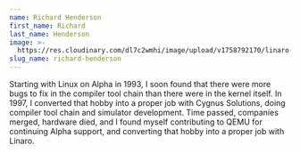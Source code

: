 ```yaml
---
name: Richard Henderson
first_name: Richard
last_name: Henderson
image: >-
  https://res.cloudinary.com/dl7c2wmhi/image/upload/v1758792170/linaro-website/images/author/richard-henderson
slug_name: richard-henderson
---
```


Starting with Linux on Alpha in 1993, I soon found that there were more bugs to fix in the compiler tool chain than there were in the kernel itself. In 1997, I converted that hobby into a proper job with Cygnus Solutions, doing compiler tool chain and simulator development. Time passed, companies merged, hardware died, and I found myself contributing to QEMU for continuing Alpha support, and converting that hobby into a proper job with Linaro.

